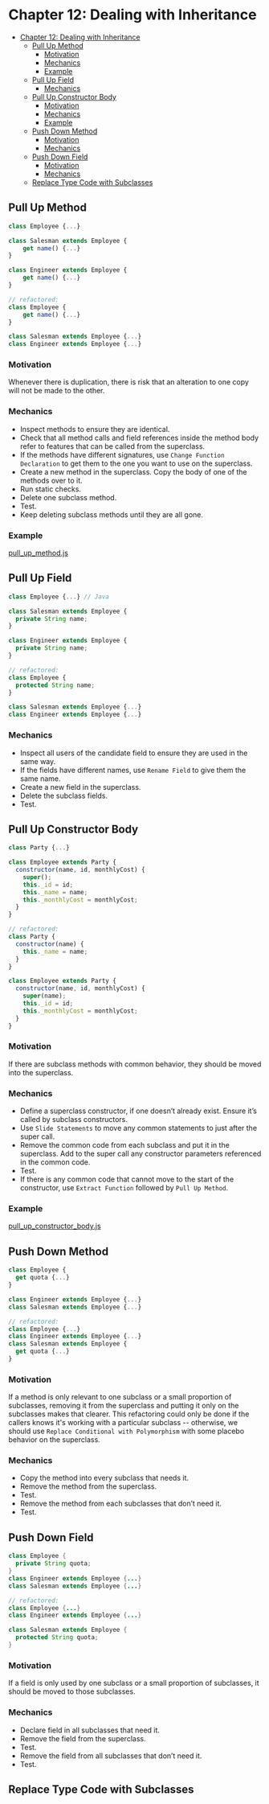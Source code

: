 # Chapter 12: Dealing with Inheritance

- [Chapter 12: Dealing with Inheritance](#chapter-12-dealing-with-inheritance)
  - [Pull Up Method](#pull-up-method)
    - [Motivation](#motivation)
    - [Mechanics](#mechanics)
    - [Example](#example)
  - [Pull Up Field](#pull-up-field)
    - [Mechanics](#mechanics-1)
  - [Pull Up Constructor Body](#pull-up-constructor-body)
    - [Motivation](#motivation-1)
    - [Mechanics](#mechanics-2)
    - [Example](#example-1)
  - [Push Down Method](#push-down-method)
    - [Motivation](#motivation-2)
    - [Mechanics](#mechanics-3)
  - [Push Down Field](#push-down-field)
    - [Motivation](#motivation-3)
    - [Mechanics](#mechanics-4)
  - [Replace Type Code with Subclasses](#replace-type-code-with-subclasses)

## Pull Up Method

```js
class Employee {...}

class Salesman extends Employee {
    get name() {...}
}

class Engineer extends Employee {
    get name() {...}
}

// refactored:
class Employee {
    get name() {...}
}

class Salesman extends Employee {...}
class Engineer extends Employee {...}
```

### Motivation

Whenever there is duplication, there is risk that an alteration to one copy will
not be made to the other.

### Mechanics

- Inspect methods to ensure they are identical.
- Check that all method calls and field references inside the method body refer
  to features that can be called from the superclass.
- If the methods have different signatures, use `Change Function Declaration`
  to get them to the one you want to use on the superclass.
- Create a new method in the superclass. Copy the body of one of the methods
  over to it.
- Run static checks.
- Delete one subclass method.
- Test.
- Keep deleting subclass methods until they are all gone.

### Example

[pull_up_method.js](pull_up_method.js)

## Pull Up Field

```js
class Employee {...} // Java

class Salesman extends Employee {
  private String name;
}

class Engineer extends Employee {
  private String name;
}

// refactored:
class Employee {
  protected String name;
}

class Salesman extends Employee {...}
class Engineer extends Employee {...}
```

### Mechanics

- Inspect all users of the candidate field to ensure they are used in the same
  way.
- If the fields have different names, use `Rename Field` to give them the same
  name.
- Create a new field in the superclass.
- Delete the subclass fields.
- Test.

## Pull Up Constructor Body

```js
class Party {...}

class Employee extends Party {
  constructor(name, id, monthlyCost) {
    super();
    this._id = id;
    this._name = name;
    this._monthlyCost = monthlyCost;
  }
}

// refactored:
class Party {
  constructor(name) {
    this._name = name;
  }
}

class Employee extends Party {
  constructor(name, id, monthlyCost) {
    super(name);
    this._id = id;
    this._monthlyCost = monthlyCost;
  }
}
```

### Motivation

If there are subclass methods with common behavior, they should be moved into
the superclass.

### Mechanics

- Define a superclass constructor, if one doesn’t already exist. Ensure it’s
  called by subclass constructors.
- Use `Slide Statements` to move any common statements to just after the super
  call.
- Remove the common code from each subclass and put it in the superclass. Add
  to the super call any constructor parameters referenced in the common code.
- Test.
- If there is any common code that cannot move to the start of the constructor,
  use `Extract Function` followed by `Pull Up Method`.

### Example

[pull_up_constructor_body.js](pull_up_constructor_body.js)

## Push Down Method

```js
class Employee {
  get quota {...}
}

class Engineer extends Employee {...}
class Salesman extends Employee {...}

// refactored:
class Employee {...}
class Engineer extends Employee {...}
class Salesman extends Employee {
  get quota {...}
}
```

### Motivation

If a method is only relevant to one subclass or a small proportion of
subclasses, removing it from the superclass and putting it only on the
subclasses makes that clearer. This refactoring could only be done if the
callers knows it's working with a particular subclass -- otherwise, we should
use `Replace Conditional with Polymorphism` with some placebo behavior on the
superclass.

### Mechanics

- Copy the method into every subclass that needs it.
- Remove the method from the superclass.
- Test.
- Remove the method from each subclasses that don’t need it.
- Test.

## Push Down Field

```java
class Employee {
  private String quota;
}
class Engineer extends Employee {...}
class Salesman extends Employee {...}

// refactored:
class Employee {...}
class Engineer extends Employee {...}

class Salesman extends Employee {
  protected String quota;
}
```

### Motivation

If a field is only used by one subclass or a small proportion of subclasses, it
should be moved to those subclasses.

### Mechanics

- Declare field in all subclasses that need it.
- Remove the field from the superclass.
- Test.
- Remove the field from all subclasses that don’t need it.
- Test.

## Replace Type Code with Subclasses
